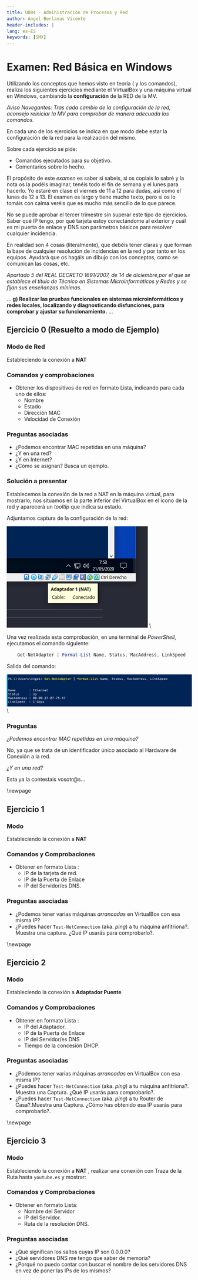 ```yaml
---
title: UD04 - Administración de Procesos y Red
author: Angel Berlanas Vicente
header-includes: |
lang: es-ES
keywords: [SMX]
---
```


# Examen: Red Básica en Windows

Utilizando los conceptos que hemos visto en teoría ( y los comandos), realiza los siguientes ejercicios mediante el VirtualBox y una máquina virtual en Windows, cambiando la **configuración** de la RED de la MV. 

*Aviso Navegantes: Tras cada cambio de la configuración de la red, aconsejo reiniciar la MV para comprobar de manera adecuada los comandos.*

En cada uno de los ejercicios se indica en que modo debe estar la configuración de la red para la realización del mismo.

Sobre cada ejercicio se pide:

 * Comandos ejecutados para su objetivo.
 * Comentarios sobre lo hecho.

El propósito de este *examen* es saber si sabeis, si os copiais lo sabré y la nota os la podéis imaginar, tenéis todo el fin de semana y el lunes para hacerlo. Yo estaré en clase el viernes de 11 a 12 para dudas, así como el lunes de 12 a 13. El examen es largo y tiene mucho texto, pero si os lo tomáis con calma veréis que es mucho más sencillo de lo que parece.

No se puede aprobar el tercer trimestre sin superar este tipo de ejercicios. Saber qué IP tengo, por qué tarjeta estoy conectándome al exterior y cuál es mi puerta de enlace y DNS son parámetros básicos para resolver cualquier incidencia. 

En realidad son 4 cosas (literalmente), que debéis tener claras y que forman la base de cualquier resolución de incidencias en la red y por tanto en los equipos. Ayudará que os hagáis un dibujo con los conceptos, como se comunican las cosas, etc.


*Apartado 5 del REAL DECRETO 1691/2007, de 14 de diciembre,por el que se establece el título de Técnico en Sistemas Microinformáticos y Redes y se fijan sus enseñanzas mínimas.*

...
**g) Realizar las pruebas funcionales en sistemas microinformáticos y redes locales, localizando y diagnosticando disfunciones, para comprobar y ajustar su funcionamiento.**
...


## Ejercicio 0 (Resuelto a modo de Ejemplo)

### Modo de Red

Estableciendo la conexión a **NAT**

### Comandos y comprobaciones

* Obtener los dispositivos de red en formato Lista, indicando para cada uno de ellos:
  * Nombre
  * Estado
  * Dirección MAC
  * Velocidad de Conexión
  
### Preguntas asociadas

  * ¿Podemos encontrar MAC repetidas en una máquina?
  * ¿Y en una red?
  * ¿Y en Internet?
  * ¿Cómo se asignan? Busca un ejemplo.

### Solución a presentar

Establecemos la conexión de la red a NAT en la máquina virtual, para mostrarlo, nos situamos en la parte inferior del VirtualBox en el icono de la red y aparecerá un *tooltip* que indica su estado.

Adjuntamos captura de la configuración de la red:

![Configuración de la Red](imgs/Ejercicio0_Modo.png)
\

Una vez realizada esta comprobación, en una terminal de *PowerShell*, ejecutamos el comando siguiente:

```powershell
    Get-NetAdapter | Format-List Name, Status, MacAddress, LinkSpeed
```

Salida del comando:

![Salida Comando](imgs/Ejercicio0_SalidaComando.png)
\

### Preguntas

  *¿Podemos encontrar MAC repetidas en una máquina?*

  No, ya que se trata de un identificador único asociado al Hardware de Conexión a la red.

  *¿Y en una red?*
  
  Esta ya la contestais vosotr@s...

\newpage

## Ejercicio 1

### Modo

Estableciendo la conexión a **NAT**

### Comandos y Comprobaciones

* Obtener en formato Lista :
  * IP de la tarjeta de red.
  * IP de la Puerta de Enlace
  * IP del Servidor/es DNS.

### Preguntas asociadas

  * ¿Podemos tener varias máquinas *arrancadas* en VirtualBox con esa misma IP?
  * ¿Puedes hacer `Test-NetConnection` (aka. *ping*) a tu máquina anfitriona?. Muestra una captura. ¿Qué IP usarás para comprobarlo?.

\newpage
## Ejercicio 2

### Modo

Estableciendo la conexión a **Adaptador Puente**

### Comandos y Comprobaciones

* Obtener en formato Lista :
  * IP del Adaptador.
  * IP de la Puerta de Enlace
  * IP del Servidor/es DNS
  * Tiempo de la concesión DHCP.

### Preguntas asociadas

  * ¿Podemos tener varias máquinas *arrancadas* en VirtualBox con esa misma IP?
  * ¿Puedes hacer `Test-NetConnection` (aka. *ping*) a tu máquina anfitriona?. Muestra una Captura. ¿Qué IP usarás para comprobarlo?.
  * ¿Puedes hacer `Test-NetConnection` (aka. *ping*) a tu Router de Casa?.Muestra una Captura. ¿Cómo has obtenido esa IP usarás para comprobarlo?.

\newpage
## Ejercicio 3

### Modo

Estableciendo la conexión a **NAT** , realizar una conexión con Traza de la Ruta hasta `youtube.es` y mostrar:

### Comandos y Comprobaciones

* Obtener en formato Lista:
  * Nombre del Servidor
  * IP del Servidor.
  * Ruta de la resolución DNS.

### Preguntas asociadas

  * ¿Qué significan los saltos cuyas IP son 0.0.0.0?
  * ¿Qué servidores DNS me tengo que saber de memoria?
  * ¿Porqué no puedo contar con buscar el nombre de los servidores DNS en vez de poner las IPs de los mismos?
